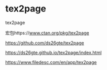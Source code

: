 # tex2page

tex2page


宏包https://www.ctan.org/pkg/tex2page


https://github.com/ds26gte/tex2page





https://ds26gte.github.io/tex2page/index.html

https://www.filedesc.com/en/app/tex2page

















